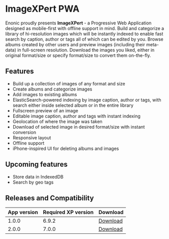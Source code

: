 # ImageXPert PWA

Enonic proudly presents **ImageXPert** - a Progressive Web Application designed as mobile-first with offline support in mind. Build and categorize a library of hi-resolution images which will be instantly indexed to enable fast search by caption, author or tags all of which can be edited by you. Browse albums created by other users and preview images (including their meta-data) in full-screen resolution. Download the images you liked, either in original format/size or specify format/size to convert them on-the-fly.

## Features

* Build up a collection of images of any format and size
* Create albums and categorize images
* Add images to existing albums
* ElasticSearch-powered indexing by image caption, author or tags, with search either inside selected album or in the entire library
* Fullscreen preview of an image
* Editable image caption, author and tags with instant indexing
* Geolocation of where the image was taken
* Download of selected image in desired format/size with instant conversion
* Responsive layout
* Offline support
* iPhone-inspired UI for deleting albums and images

## Upcoming features

* Store data in IndexedDB
* Search by geo tags

## Releases and Compatibility

| App version | Required XP version | Download |
| ----------- | ------------------- | -------- |
| 1.0.0 | 6.9.2 | [Download](http://repo.enonic.com/public/com/enonic/app/imagexpert/1.0.0/imagexpert-1.0.0.jar) |
| 2.0.0 | 7.0.0 | [Download](http://repo.enonic.com/public/com/enonic/app/imagexpert/2.0.0/imagexpert-2.0.0.jar) |
